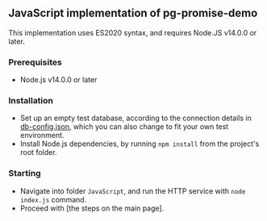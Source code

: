 ## JavaScript implementation of pg-promise-demo

This implementation uses ES2020 syntax, and requires Node.JS v14.0.0 or later.

### Prerequisites

* Node.js v14.0.0 or later

### Installation

* Set up an empty test database, according to the connection details in [db-config.json](https://github.com/vitaly-t/pg-promise-demo/blob/master/db-config.json),
  which you can also change to fit your own test environment.
* Install Node.js dependencies, by running `npm install` from the project's root folder.

### Starting

* Navigate into folder `JavaScript`, and run the HTTP service with `node index.js` command.
* Proceed with [the steps on the main page].

[steps on the main page]:https://github.com/vitaly-t/pg-promise-demo
